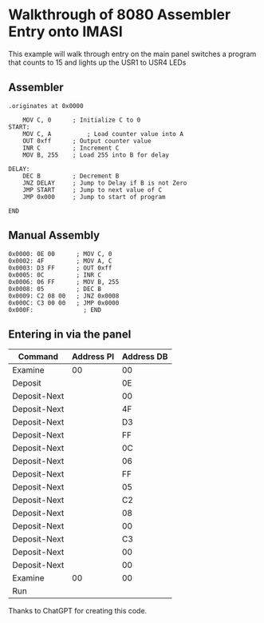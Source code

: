 # Walkthrough of 8080 Assembler Entry onto IMASI
This example will walk through entry on the main panel switches a program that counts to 15 and lights up the USR1 to USR4 LEDs

## Assembler

```
.originates at 0x0000

    MOV C, 0      ; Initialize C to 0
START:
    MOV C, A          ; Load counter value into A
    OUT 0xff      ; Output counter value
    INR C         ; Increment C
    MOV B, 255    ; Load 255 into B for delay

DELAY:
    DEC B         ; Decrement B
    JNZ DELAY     ; Jump to Delay if B is not Zero
    JMP START     ; Jump to next value of C
    JMP 0x000     ; Jump to start of program

END
```

## Manual Assembly

```
0x0000: 0E 00      ; MOV C, 0
0x0002: 4F         ; MOV A, C
0x0003: D3 FF      ; OUT 0xff
0x0005: 0C         ; INR C
0x0006: 06 FF      ; MOV B, 255
0x0008: 05         ; DEC B
0x0009: C2 08 00   ; JNZ 0x0008
0x000C: C3 00 00   ; JMP 0x0000
0x000F:              ; END
```

## Entering in via the panel

| Command | Address PI | Address DB |
|---------|------------|------------|
| Examine | 00 | 00 |
| Deposit |  | 0E |
| Deposit-Next | | 00| 
| Deposit-Next | | 4F| 
| Deposit-Next | | D3| 
| Deposit-Next | | FF| 
| Deposit-Next | | 0C| 
| Deposit-Next | | 06| 
| Deposit-Next | | FF| 
| Deposit-Next | | 05| 
| Deposit-Next | | C2| 
| Deposit-Next | | 08| 
| Deposit-Next | | 00|
| Deposit-Next | | C3| 
| Deposit-Next | | 00| 
| Deposit-Next | | 00|
| Examine | 00 | 00 |
| Run | | |

Thanks to ChatGPT for creating this code.

